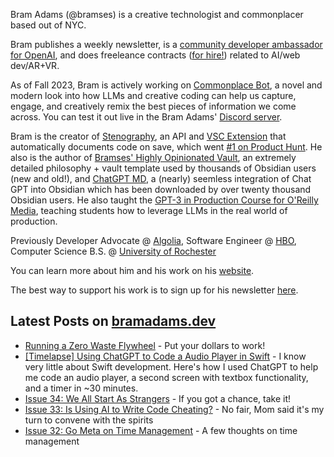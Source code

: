 Bram Adams (@bramses) is a creative technologist and commonplacer based out of NYC. 

Bram publishes a weekly newsletter, is a [community developer ambassador for OpenAI](https://platform.openai.com/ambassadors), and does freeleance contracts ([for hire!](https://www.bramadams.dev/consulting/)) related to AI/web dev/AR+VR. 

As of Fall 2023, Bram is actively working on [Commonplace Bot](https://github.com/bramses/commonplace-bot), a novel and modern look into how LLMs and creative coding can help us capture, engage, and creatively remix the best pieces of information we come across. You can test it out live in the Bram Adams' [Discord server](https://discord.gg/GrgkFP3Je3).

Bram is the creator of [Stenography](https://stenography.dev), an API and [VSC Extension](https://marketplace.visualstudio.com/items?itemName=Stenography.stenography) that automatically documents code on save, which went [#1 on Product Hunt](https://www.producthunt.com/products/stenography#stenography). He also is the author of [Bramses' Highly Opinionated Vault](https://github.com/bramses/bramses-highly-opinionated-vault-2023), an extremely detailed philosophy + vault template used by thousands of Obsidian users (new and old!), and [ChatGPT MD](https://github.com/bramses/chatgpt-md), a (nearly) seemless integration of Chat GPT into Obsidian which has been downloaded by over twenty thousand Obsidian users. He also taught the [GPT-3 in Production Course for O'Reilly Media](https://www.oreilly.com/live-events/gpt-3-in-production/0636920065944/0636920071443/), teaching students how to leverage LLMs in the real world of production.

Previously Developer Advocate @ [Algolia](https://www.algolia.com/), Software Engineer @ [HBO](https://www.hbo.com/), Computer Science B.S. @ [University of Rochester](https://rochester.edu/)

You can learn more about him and his work on his [website](https://www.bramadams.dev/about/). 

The best way to support his work is to sign up for his newsletter [here](https://www.bramadams.dev/#/portal/).


## Latest Posts on [bramadams.dev](https://www.bramadams.dev/)

<!--START_SECTION:feed-->
* [Running a Zero Waste Flywheel](https:&#x2F;&#x2F;www.bramadams.dev&#x2F;state-of-the-flywheel-november-2023&#x2F;) - Put your dollars to work!
* [[Timelapse] Using ChatGPT to Code a Audio Player in Swift](https:&#x2F;&#x2F;www.bramadams.dev&#x2F;timelapse&#x2F;) - I know very little about Swift development. Here&#39;s how I used ChatGPT to help me code an audio player, a second screen with textbox functionality, and a timer in ~30 minutes.
* [Issue 34: We All Start As Strangers](https:&#x2F;&#x2F;www.bramadams.dev&#x2F;issue-34&#x2F;) - If you got a chance, take it!
* [Issue 33: Is Using AI to Write Code Cheating?](https:&#x2F;&#x2F;www.bramadams.dev&#x2F;issue-33&#x2F;) - No fair, Mom said it&#39;s my turn to convene with the spirits
* [Issue 32: Go Meta on Time Management](https:&#x2F;&#x2F;www.bramadams.dev&#x2F;issue-32&#x2F;) - A few thoughts on time management
<!--END_SECTION:feed-->
